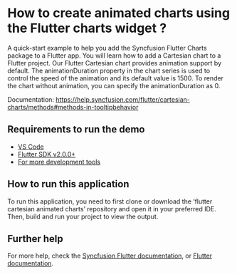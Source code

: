 # How to create animated charts using the Flutter charts widget ?

A quick-start example to help you add the Syncfusion Flutter Charts package to a Flutter app. You will learn how to add a Cartesian chart to a Flutter project. Our Flutter Cartesian chart provides animation support by default. The animationDuration property in the chart series is used to control the speed of the animation and its default value is 1500. To render the chart without animation, you can specify the animationDuration as 0.

Documentation: https://help.syncfusion.com/flutter/cartesian-charts/methods#methods-in-tooltipbehavior

## Requirements to run the demo
* [VS Code](https://code.visualstudio.com/download)
* [Flutter SDK v2.0.0+](https://flutter.dev/docs/development/tools/sdk/overview)
* [For more development tools](https://flutter.dev/docs/development/tools/devtools/overview)

## How to run this application
To run this application, you need to first clone or download the ‘flutter cartesian animated charts’ repository and open it in your preferred IDE. Then, build and run your project to view the output.

## Further help
For more help, check the [Syncfusion Flutter documentation](https://help.syncfusion.com/flutter/introduction/overview), or
 [Flutter documentation](https://flutter.dev/docs/get-started/install).
